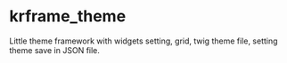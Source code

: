 # krframe_theme
Little theme framework with widgets setting, grid, twig theme file, setting theme save in JSON file.
